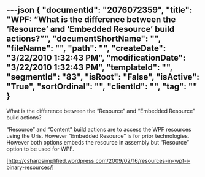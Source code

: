 ---json
{
  "documentId": "2076072359",
  "title": "WPF: “What is the difference between the ‘Resource’ and ‘Embedded Resource’ build actions?”",
  "documentShortName": "",
  "fileName": "",
  "path": "",
  "createDate": "3/22/2010 1:32:43 PM",
  "modificationDate": "3/22/2010 1:32:43 PM",
  "templateId": "",
  "segmentId": "83",
  "isRoot": "False",
  "isActive": "True",
  "sortOrdinal": "",
  "clientId": "",
  "tag": ""
}
---

What is the difference between the “Resource” and “Embedded Resource” build actions?

“Resource” and “Content” build actions are to access the WPF resources using the Uris. However “Embedded Resource” is for prior technologies. However both options embeds the resource in assembly but “Resource” option to be used for WPF.

[http://csharpsimplified.wordpress.com/2009/02/16/resources-in-wpf-i-binary-resources/]
